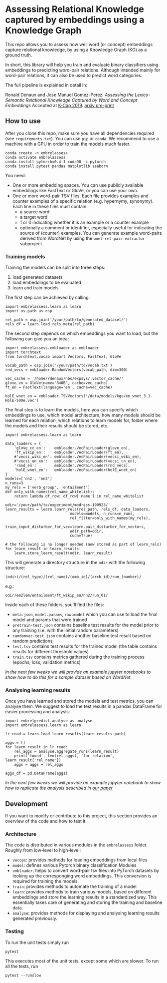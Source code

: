 # Assessing Relational Knowledge captured by embeddings using a Knowledge Graph
This repo allows you to assess how well word (or concept) embeddings capture 
relational knowledge, by using a Knowledge Graph (KG) as a ground truth.

In short, this library will help you train and evaluate binary classifiers using 
embeddings to predicting word-pair relations.  Although intended mainly for 
word-pair relations, it can also be used to predict word categories.

The full pipeline is explained in detail in:

  Ronald Denaux and Jose Manuel Gomez-Perez. 
  *Assessing the Lexico-Semantic Relational Knowledge Captured by Word and Concept Embeddings* 
  Accepted at [K-Cap 2019](http://www.k-cap.org/2019/accepted-papers/index.html). [arxiv pre-print](https://arxiv.org/abs/1909.11042v1)

## How to use
After you clone this repo, make sure you have all dependencies required (see `requirements.txt`). You can use `pip` or `conda`. We recommend to use a machine with a GPU in order to train the models much faster.

    conda create -n embrelassess
    conda activate embrelassess
    conda install pytorch=0.4.1 cuda90 -c pytorch
    conda install pytest pandas matplotlib seaborn

You need:
 - One or more embedding spaces. You can use publicly available
   embeddings like FastText or GloVe, or you can use your own.
 - One or more word-pair TSV files. Each file provides examples and
   counter examples of a specific relation (e.g. hypernymy,
   synonymy). Each line in these files must contain:
   - a source word
   - a target word
   - 1 or 0 indicating whether it is an example or a counter example
   - optionally a comment or identifier, especially useful for
     indicating the source of (counter) examples.
   You can generate example word-pairs derived from WordNet by using the `wnet-rel-pair-extractor` subproject.


### Training models

Training the models can be split into three steps:
1. load generated datasets
2. load embeddings to be evaluated
3. learn and train models 

The first step can be achieved by calling:

    import embrelassess.learn as learn
    import os.path as osp
    
    rel_path = osp.join('/your/path/to/generated_dataset/')
    rels_df = learn.load_rels_meta(rel_path)
    
The second step depends on which embeddings you want to load, but the following can give you an idea:

    import embrelassess.embloader as embloader
    import torchtext
    from torchtext.vocab import Vectors, FastText, GloVe
    
    vocab_path = osp.join('/your/path/to/vocab.txt')
    rnd_vecs = embloader.RandomVectors(vocab_path, dim=300)
    
    vec_cache = '/home/rdenaux/nbs/expsys/.vector_cache/'
    glove_en = GloVe(name='840B', cache=vec_cache)
    ft_en = FastText(language='en', cache=vec_cache)
    
    holE_wnet_en = embloader.TSVVectors('/data/models/kge/en_wnet_3.1-HolE-500e.vec')
    
The final step is to learn the models, here you can specify which embeddings to use, which model architecture, how many models should be learned for each relation, which relations to learn models for, folder where the models and their results should be stored, etc.:

    import embrelassess.learn as learn
    
    data_loaders = {
        'glove_cc_en':    embloader.VecPairLoader(glove_en),
        'ft_wikip_en':    embloader.VecPairLoader(ft_en),
        #'vecsi_wiki_en': embloader.VecPairLoader(vecsi_wiki_en),
        #'vecsi_un_en':   embloader.VecPairLoader(vecsi_un_en),
        'rand_en':        embloader.VecPairLoader(rnd_vecs),
        'holE_wnet_en':   embloader.VecPairLoader(holE_wnet_en)
    }
    models=['nn2', 'nn3']
    n_runs=3
    my_rels = ['verb_group', 'entailment']
    def only_with_names(rel_name_whitelist):
        return lambda df_row: df_row['name'] in rel_name_whitelist

    odir='/your/path/to/experiment/modress-190923/'
    learn_results = learn.learn_rels(rel_path, rels_df, data_loaders,
                                 models=models, n_runs=n_runs, 
                                 rel_filter=only_with_names(my_rels),
                                 train_input_disturber_for_vec=learn.pair_disturber_for_vectors,
                                 odir_path=odir,
                                 cuda=True)
                                 
    # the following is no longer needed (now stored as part of learn_rels)
    for learn_result in learn_results:
        learn.store_learn_result(odir, learn_result)
    
This will generate a directory structure in the `odir` with the following structure:

`(odir)/(rel_type)/(rel_name)/(emb_id)/(arch_id)/run_(number)/`

e.g.:

`odir/em2lem/entailment/ft_wikip_en/nn2/run_01/`

Inside each of these folders, you'll find the files:
* `meta.json`, `model.params`, `raw.model` which you can use to load the final model and params that were trained
* `pretrain-test.json` contains baseline test results for the model prior to any training (i.e. with the initial random parameters)
* `randomvec-test.json` contains another baseline test result based on random predictions
* `test.tsv` contains test results for the trained model (the table contains results for different threshold values)
* `train.tsv` contains metrics gathered during the training process (epochs, loss, validation metrics)

*In the next few weeks we will provide an example jupyter notebooks to show how to do this for a sample dataset based on WordNet.*

### Analysing learning results

Once you have learned and stored the models and test metrics, you can analyse them. We suggest to load the test results in a pandas DataFrame for easier processing and analysis:

    import embrelpredict.analyse as analyse
    import embrelassess.learn as learn
    
    lr_read = learn.load_learn_results(learn_results_path)
    
    aggs = []
    for learn_result in lr_read:
        rel_aggs = analyse.aggregate_runs(learn_result)
        print('found', len(rel_aggs), 'for relation', learn_result['rel_name'])
        aggs = aggs + rel_aggs
        
    aggs_df = pd.DataFrame(aggs)

*In the next few weeks we will provide an example jupyter notebook to show how to replicate the analysis described in [our paper](https://arxiv.org/abs/1909.11042v1)*


## Development

If you want to modify or contribute to this project, this section
provides an overview of the code and how to test it.

### Architecture

The code is distributed in various modules in the `embrelassess`
folder. Roughly from low-level to high-level:

 * `vecops`: provides methods for loading embeddings from local files
 * `model`: defines various Pytorch binary classification Modules
 * `embloader`: helps to convert word-pair tsv files into PyTorch
   datasets by looking up the corresponging word embeddings. This
   conversion is required for training the models.
 * `train`: provides methods to automate the training of a model
 * `learn`: provides methods to train various models, based on
   different embeddings and store the learning results in a
   standardized way. This essentially takes care of generating and
   storing the training and baseline data.
 * `analyse`: provides methods for displaying and analysing learning
   results generated previously.
 

### Testing
To run the unit tests simply run

    pytest
    
This executes most of the unit tests, except some which are slower. To run all the tests, run 

    pytest --runslow
    

